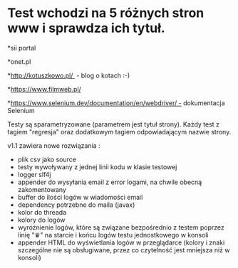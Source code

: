 # Test wchodzi na 5 różnych stron www i sprawdza ich tytuł. 

*sii portal

*onet.pl

*http://kotuszkowo.pl/  - blog o kotach :-)

*https://www.filmweb.pl/

*https://www.selenium.dev/documentation/en/webdriver/ - dokumentacja Selenium

Testy są sparametryzowane (parametrem jest tytuł strony). Każdy test z tagiem "regresja" oraz dodatkowym tagiem odpowiadającym nazwie strony.


v1.1 zawiera nowe rozwiązania : 
- plik csv jako source
- testy wywoływany z jednej linii kodu w klasie testowej
- logger slf4j
- appender do wysyłania email z error logami, na chwile obecną zakomentowany
- buffer do ilości logów w wiadomości email
- dependency potrzebne do maila (javax)
- kolor do threada
- kolory do logów
- wyróżnienie logów, które są związane bezpośrednio z testem poprzez linię  "♛" na starcie i końcu logów testu jednostkowego w konsoli
- appender HTML do wyświetlania logów w przeglądarce (kolory i znaki szczególne nie są obsługiwane, przez co czytelność jest mniejsza niż w konsoli)

